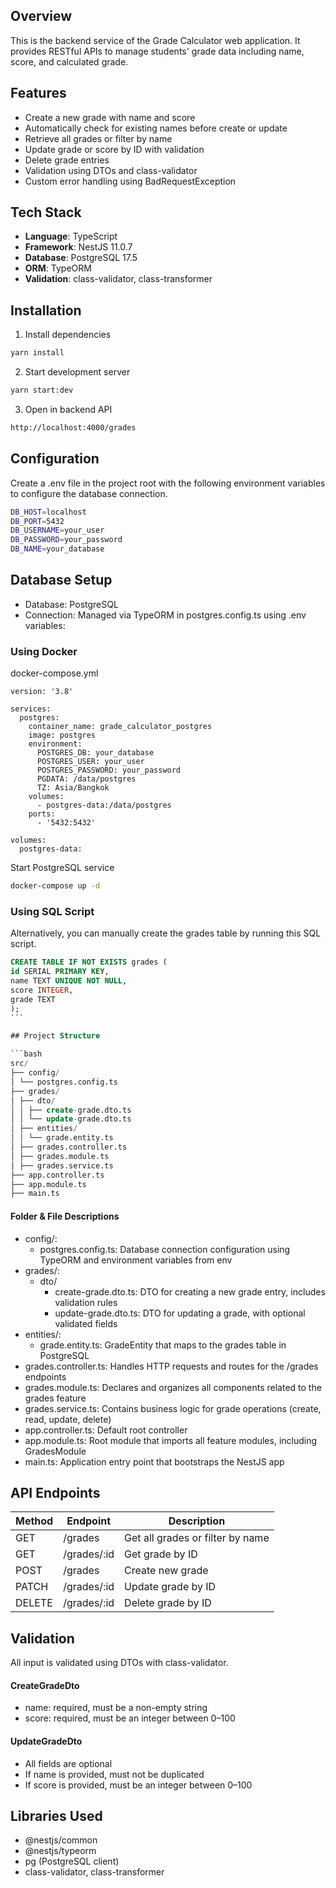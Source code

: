 ## Overview

This is the backend service of the Grade Calculator web application. It provides RESTful APIs to manage students' grade data including name, score, and calculated grade.

## Features

- Create a new grade with name and score
- Automatically check for existing names before create or update
- Retrieve all grades or filter by name
- Update grade or score by ID with validation
- Delete grade entries
- Validation using DTOs and class-validator
- Custom error handling using BadRequestException

## Tech Stack

- **Language**: TypeScript
- **Framework**: NestJS 11.0.7
- **Database**: PostgreSQL 17.5
- **ORM**: TypeORM
- **Validation**: class-validator, class-transformer

## Installation

1. Install dependencies

```bash
yarn install
```

2. Start development server

```bash
yarn start:dev
```

3. Open in backend API

```bash
http://localhost:4000/grades
```

## Configuration

Create a .env file in the project root with the following environment variables to configure the database connection.

```bash
DB_HOST=localhost
DB_PORT=5432
DB_USERNAME=your_user
DB_PASSWORD=your_password
DB_NAME=your_database
```

## Database Setup

- Database: PostgreSQL
- Connection: Managed via TypeORM in postgres.config.ts using .env variables:

### Using Docker

docker-compose.yml

```docker-compose
version: '3.8'

services:
  postgres:
    container_name: grade_calculator_postgres
    image: postgres
    environment:
      POSTGRES_DB: your_database
      POSTGRES_USER: your_user
      POSTGRES_PASSWORD: your_password
      PGDATA: /data/postgres
      TZ: Asia/Bangkok
    volumes:
      - postgres-data:/data/postgres
    ports:
      - '5432:5432'

volumes:
  postgres-data:
```

Start PostgreSQL service

```bash
docker-compose up -d
```

### Using SQL Script

Alternatively, you can manually create the grades table by running this SQL script.

````sql
CREATE TABLE IF NOT EXISTS grades (
id SERIAL PRIMARY KEY,
name TEXT UNIQUE NOT NULL,
score INTEGER,
grade TEXT
);
```

## Project Structure

```bash
src/
├── config/
│ └── postgres.config.ts
├── grades/
│ ├── dto/
│ │ ├── create-grade.dto.ts
│ │ └── update-grade.dto.ts
│ ├── entities/
│ │ └── grade.entity.ts
│ ├── grades.controller.ts
│ ├── grades.module.ts
│ ├── grades.service.ts
├── app.controller.ts
├── app.module.ts
├── main.ts
````

#### Folder & File Descriptions

- config/:
  - postgres.config.ts: Database connection configuration using TypeORM and environment variables from env
- grades/:
  - dto/
    - create-grade.dto.ts: DTO for creating a new grade entry, includes validation rules
    - update-grade.dto.ts: DTO for updating a grade, with optional validated fields
- entities/:
  - grade.entity.ts: GradeEntity that maps to the grades table in PostgreSQL
- grades.controller.ts: Handles HTTP requests and routes for the /grades endpoints
- grades.module.ts: Declares and organizes all components related to the grades feature
- grades.service.ts: Contains business logic for grade operations (create, read, update, delete)
- app.controller.ts: Default root controller
- app.module.ts: Root module that imports all feature modules, including GradesModule
- main.ts: Application entry point that bootstraps the NestJS app

## API Endpoints

| Method | Endpoint    | Description                      |
| ------ | ----------- | -------------------------------- |
| GET    | /grades     | Get all grades or filter by name |
| GET    | /grades/:id | Get grade by ID                  |
| POST   | /grades     | Create new grade                 |
| PATCH  | /grades/:id | Update grade by ID               |
| DELETE | /grades/:id | Delete grade by ID               |

## Validation

All input is validated using DTOs with class-validator.

#### CreateGradeDto

- name: required, must be a non-empty string
- score: required, must be an integer between 0–100

#### UpdateGradeDto

- All fields are optional
- If name is provided, must not be duplicated
- If score is provided, must be an integer between 0–100

## Libraries Used

- @nestjs/common
- @nestjs/typeorm
- pg (PostgreSQL client)
- class-validator, class-transformer
